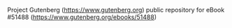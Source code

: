 Project Gutenberg (https://www.gutenberg.org) public repository for eBook #51488 (https://www.gutenberg.org/ebooks/51488)
